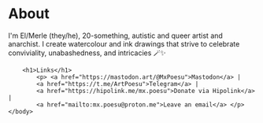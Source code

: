 <html>
	<body>
		<h1>About</h1>
		<p> I'm El/Merle (they/he), 20-something, autistic and queer artist and anarchist. 
		I create watercolour and ink drawings that strive to celebrate conviviality, unabashedness, and intricacies 🪄✨ </p>
		
		<h1>Links</h1>
			<p> <a href="https://mastodon.art/@MxPoesu">Mastodon</a> | 
			<a href="https://t.me/ArtPoesu">Telegram</a> | 
			<a href="https://hipolink.me/mx.poesu">Donate via Hipolink</a> | 
			<a href="mailto:mx.poesu@proton.me">Leave an email</a> </p>
	</body>
</html>